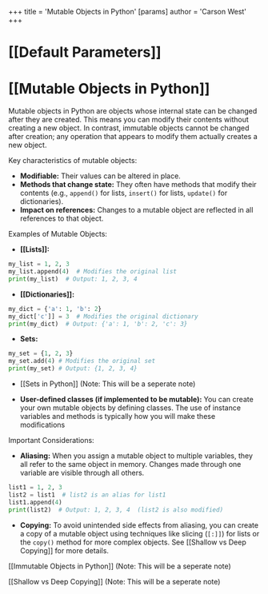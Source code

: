 +++
 title = 'Mutable Objects in Python'
[params]
	author = 'Carson West'
+++
# [[Default Parameters]]
# [[Mutable Objects in Python]] 
Mutable objects in Python are objects whose internal state can be changed after they are created.  This means you can modify their contents without creating a new object.  In contrast, immutable objects cannot be changed after creation; any operation that appears to modify them actually creates a new object.

Key characteristics of mutable objects:

* **Modifiable:**  Their values can be altered in place.
* **Methods that change state:** They often have methods that modify their contents (e.g., `append()` for lists, `insert()` for lists, `update()` for dictionaries).
* **Impact on references:** Changes to a mutable object are reflected in all references to that object.


Examples of Mutable Objects:

* **[[Lists]]:**

```python
my_list = 1, 2, 3
my_list.append(4)  # Modifies the original list
print(my_list)  # Output: 1, 2, 3, 4
```

* **[[Dictionaries]]:**

```python
my_dict = {'a': 1, 'b': 2}
my_dict['c']] = 3  # Modifies the original dictionary
print(my_dict)  # Output: {'a': 1, 'b': 2, 'c': 3}
```

* **Sets:**

```python
my_set = {1, 2, 3}
my_set.add(4) # Modifies the original set
print(my_set) # Output: {1, 2, 3, 4}
```

* [[Sets in Python]] (Note: This will be a seperate note)

* **User-defined classes (if implemented to be mutable):**  You can create your own mutable objects by defining classes.  The use of instance variables and methods is typically how you will make these modifications

Important Considerations:

* **Aliasing:** When you assign a mutable object to multiple variables, they all refer to the same object in memory. Changes made through one variable are visible through all others.

```python
list1 = 1, 2, 3
list2 = list1  # list2 is an alias for list1
list1.append(4)
print(list2)  # Output: 1, 2, 3, 4  (list2 is also modified)
```

* **Copying:** To avoid unintended side effects from aliasing, you can create a copy of a mutable object using techniques like slicing (`[:]]`) for lists or the `copy()` method for more complex objects.  See [[Shallow vs Deep Copying]] for more details.


[[Immutable Objects in Python]] (Note: This will be a seperate note)

[[Shallow vs Deep Copying]] (Note: This will be a seperate note)
